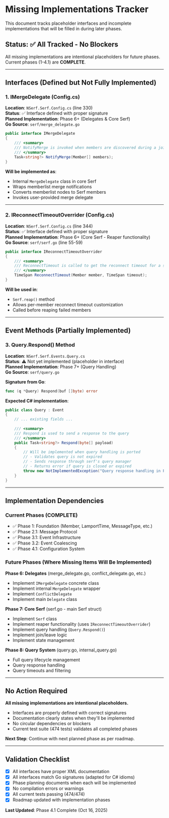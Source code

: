 # Missing Implementations Tracker

This document tracks placeholder interfaces and incomplete implementations that will be filled in during later phases.

## Status: ✅ All Tracked - No Blockers

All missing implementations are intentional placeholders for future phases. Current phases (1-4.1) are **COMPLETE**.

---

## Interfaces (Defined but Not Fully Implemented)

### 1. IMergeDelegate (Config.cs)
**Location**: `NSerf.Serf.Config.cs` (line 330)  
**Status**: ✅ Interface defined with proper signature  
**Planned Implementation**: Phase 6+ (Delegates & Core Serf)  
**Go Source**: `serf/merge_delegate.go`

```csharp
public interface IMergeDelegate
{
    /// <summary>
    /// NotifyMerge is invoked when members are discovered during a join operation.
    /// </summary>
    Task<string?> NotifyMerge(Member[] members);
}
```

**Will be implemented as**:
- Internal `MergeDelegate` class in core Serf
- Wraps memberlist merge notifications
- Converts memberlist nodes to Serf members
- Invokes user-provided merge delegate

---

### 2. IReconnectTimeoutOverrider (Config.cs)
**Location**: `NSerf.Serf.Config.cs` (line 344)  
**Status**: ✅ Interface defined with proper signature  
**Planned Implementation**: Phase 6+ (Core Serf - Reaper functionality)  
**Go Source**: `serf/serf.go` (line 55-59)

```csharp
public interface IReconnectTimeoutOverrider
{
    /// <summary>
    /// ReconnectTimeout is called to get the reconnect timeout for a specific member.
    /// </summary>
    TimeSpan ReconnectTimeout(Member member, TimeSpan timeout);
}
```

**Will be used in**:
- `Serf.reap()` method
- Allows per-member reconnect timeout customization
- Called before reaping failed members

---

## Event Methods (Partially Implemented)

### 3. Query.Respond() Method
**Location**: `NSerf.Serf.Events.Query.cs`  
**Status**: ⚠️ Not yet implemented (placeholder in interface)  
**Planned Implementation**: Phase 7+ (Query Handling)  
**Go Source**: `serf/query.go`

**Signature from Go**:
```go
func (q *Query) Respond(buf []byte) error
```

**Expected C# implementation**:
```csharp
public class Query : Event
{
    // ... existing fields ...
    
    /// <summary>
    /// Respond is used to send a response to the query
    /// </summary>
    public Task<string?> Respond(byte[] payload)
    {
        // Will be implemented when query handling is ported
        // - Validates query is not expired
        // - Sends response through serf's query manager
        // - Returns error if query is closed or expired
        throw new NotImplementedException("Query response handling in Phase 7+");
    }
}
```

---

## Implementation Dependencies

### Current Phases (COMPLETE)
- ✅ Phase 1: Foundation (Member, LamportTime, MessageType, etc.)
- ✅ Phase 2.1: Message Protocol
- ✅ Phase 3.1: Event Infrastructure
- ✅ Phase 3.2: Event Coalescing  
- ✅ Phase 4.1: Configuration System

### Future Phases (Where Missing Items Will Be Implemented)

**Phase 6: Delegates** (merge_delegate.go, conflict_delegate.go, etc.)
- Implement `IMergeDelegate` concrete class
- Implement internal `MergeDelegate` wrapper
- Implement `ConflictDelegate`
- Implement main `Delegate` class

**Phase 7: Core Serf** (serf.go - main Serf struct)
- Implement `Serf` class
- Implement reaper functionality (uses `IReconnectTimeoutOverrider`)
- Implement query handling (`Query.Respond()`)
- Implement join/leave logic
- Implement state management

**Phase 8: Query System** (query.go, internal_query.go)
- Full query lifecycle management
- Query response handling
- Query timeouts and filtering

---

## No Action Required

**All missing implementations are intentional placeholders.**

- Interfaces are properly defined with correct signatures
- Documentation clearly states when they'll be implemented
- No circular dependencies or blockers
- Current test suite (474 tests) validates all completed phases

**Next Step**: Continue with next planned phase as per roadmap.

---

## Validation Checklist

- [x] All interfaces have proper XML documentation
- [x] All interfaces match Go signatures (adapted for C# idioms)
- [x] Phase planning documents when each will be implemented
- [x] No compilation errors or warnings
- [x] All current tests passing (474/474)
- [x] Roadmap updated with implementation phases

**Last Updated**: Phase 4.1 Complete (Oct 16, 2025)
